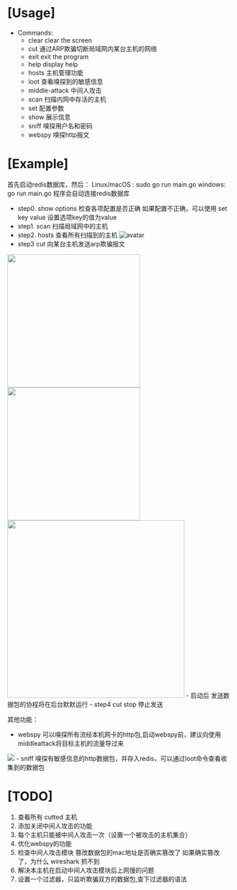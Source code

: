 # [Usage]
- Commands:
  - clear              clear the screen
  - cut                通过ARP欺骗切断局域网内某台主机的网络
  - exit               exit the program
  - help               display help
  - hosts              主机管理功能
  - loot               查看嗅探到的敏感信息
  - middle-attack      中间人攻击
  - scan               扫描内网中存活的主机
  - set                配置参数
  - show               展示信息
  - sniff              嗅探用户名和密码
  - webspy             嗅探http报文

# [Example]
首先启动redis数据库，然后：
Linux/macOS : sudo go run main.go 
windows: go run main.go
程序会自动连接redis数据库

- step0. show options 检查各项配置是否正确 
如果配置不正确，可以使用 set key value 设置选项key的值为value
- step1. scan 扫描局域网中的主机
- step2. hosts 查看所有扫描到的主机
![avatar](https://img-blog.csdnimg.cn/20210726190237582.png?x-oss-process=image/watermark,type_ZmFuZ3poZW5naGVpdGk,shadow_10,text_aHR0cHM6Ly9ibG9nLmNzZG4ubmV0L3dlaXhpbl80MzQxNTY0NA==,size_16,color_FFFFFF,t_70)
- step3  cut 向某台主机发送arp欺骗报文
<img src="https://img-blog.csdnimg.cn/20210726190337205.png" style="width:300px">
<img src="https://img-blog.csdnimg.cn/2021072619041238.png" style="width:300px">
<img src="https://img-blog.csdnimg.cn/2021072619050161.png" style="width:400px">
    - 启动后 发送数据包的协程将在后台默默运行
- step4  cut stop 停止发送

其他功能：
- webspy 可以嗅探所有流经本机网卡的http包,启动webspy前，建议向使用middleattack将目标主机的流量导过来
<img src="https://img-blog.csdnimg.cn/2021072619170764.png?x-oss-process=image/watermark,type_ZmFuZ3poZW5naGVpdGk,shadow_10,text_aHR0cHM6Ly9ibG9nLmNzZG4ubmV0L3dlaXhpbl80MzQxNTY0NA==,size_16,color_FFFFFF,t_70">
- sniff 嗅探有敏感信息的http数据包，并存入redis，可以通过loot命令查看收集到的数据包

# [TODO] 

1. 查看所有 cutted 主机
2. 添加关闭中间人攻击的功能
3. 每个主机只能被中间人攻击一次（设置一个被攻击的主机集合）
4. 优化webspy的功能
5. 检查中间人攻击模块 篡改数据包的mac地址是否确实篡改了
如果确实篡改了，为什么 wireshark 抓不到
6. 解决本主机在启动中间人攻击模块后上网慢的问题
7. 设置一个过滤器，只监听欺骗双方的数据包,查下过滤器的语法
